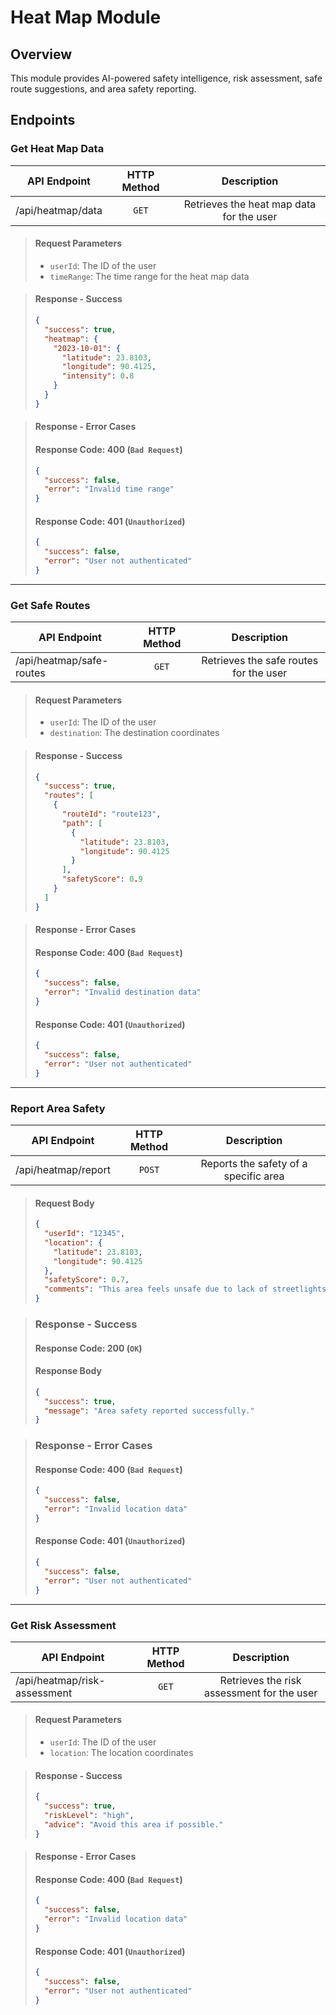 # Heat Map Module

## Overview

This module provides AI-powered safety intelligence, risk assessment, safe route suggestions, and area safety reporting.

## Endpoints

### Get Heat Map Data

| API Endpoint      | HTTP Method |               Description                |
| ----------------- | :---------: | :--------------------------------------: |
| /api/heatmap/data |    `GET`    | Retrieves the heat map data for the user |

> #### Request Parameters
>
> - `userId`: The ID of the user
> - `timeRange`: The time range for the heat map data

> #### Response - Success
>
> ```json
> {
>   "success": true,
>   "heatmap": {
>     "2023-10-01": {
>       "latitude": 23.8103,
>       "longitude": 90.4125,
>       "intensity": 0.8
>     }
>   }
> }
> ```

> #### Response - Error Cases
>
> #### Response Code: 400 (`Bad Request`)
>
> ```json
> {
>   "success": false,
>   "error": "Invalid time range"
> }
> ```
>
> #### Response Code: 401 (`Unauthorized`)
>
> ```json
> {
>   "success": false,
>   "error": "User not authenticated"
> }
> ```

---

### Get Safe Routes

| API Endpoint             | HTTP Method |              Description               |
| ------------------------ | :---------: | :------------------------------------: |
| /api/heatmap/safe-routes |    `GET`    | Retrieves the safe routes for the user |

> #### Request Parameters
>
> - `userId`: The ID of the user
> - `destination`: The destination coordinates

> #### Response - Success
>
> ```json
> {
>   "success": true,
>   "routes": [
>     {
>       "routeId": "route123",
>       "path": [
>         {
>           "latitude": 23.8103,
>           "longitude": 90.4125
>         }
>       ],
>       "safetyScore": 0.9
>     }
>   ]
> }
> ```

> #### Response - Error Cases
>
> #### Response Code: 400 (`Bad Request`)
>
> ```json
> {
>   "success": false,
>   "error": "Invalid destination data"
> }
> ```
>
> #### Response Code: 401 (`Unauthorized`)
>
> ```json
> {
>   "success": false,
>   "error": "User not authenticated"
> }
> ```

---

### Report Area Safety

| API Endpoint        | HTTP Method |              Description              |
| ------------------- | :---------: | :-----------------------------------: |
| /api/heatmap/report |   `POST`    | Reports the safety of a specific area |

> #### Request Body
>
> ```json
> {
>   "userId": "12345",
>   "location": {
>     "latitude": 23.8103,
>     "longitude": 90.4125
>   },
>   "safetyScore": 0.7,
>   "comments": "This area feels unsafe due to lack of streetlights."
> }
> ```

> ### Response - Success
>
> #### Response Code: 200 (`OK`)
>
> #### Response Body
>
> ```json
> {
>   "success": true,
>   "message": "Area safety reported successfully."
> }
> ```

> ### Response - Error Cases
>
> #### Response Code: 400 (`Bad Request`)
>
> ```json
> {
>   "success": false,
>   "error": "Invalid location data"
> }
> ```
>
> #### Response Code: 401 (`Unauthorized`)
>
> ```json
> {
>   "success": false,
>   "error": "User not authenticated"
> }
> ```

---

### Get Risk Assessment

| API Endpoint                 | HTTP Method |                Description                 |
| ---------------------------- | :---------: | :----------------------------------------: |
| /api/heatmap/risk-assessment |    `GET`    | Retrieves the risk assessment for the user |

> #### Request Parameters
>
> - `userId`: The ID of the user
> - `location`: The location coordinates

> #### Response - Success
>
> ```json
> {
>   "success": true,
>   "riskLevel": "high",
>   "advice": "Avoid this area if possible."
> }
> ```

> #### Response - Error Cases
>
> #### Response Code: 400 (`Bad Request`)
>
> ```json
> {
>   "success": false,
>   "error": "Invalid location data"
> }
> ```
>
> #### Response Code: 401 (`Unauthorized`)
>
> ```json
> {
>   "success": false,
>   "error": "User not authenticated"
> }
> ```
